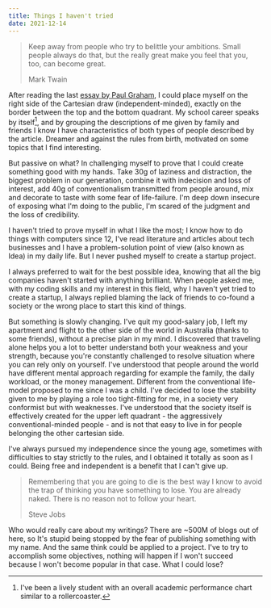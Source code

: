 ```yaml
---
title: Things I haven't tried
date: 2021-12-14
---
```


> Keep away from people who try to belittle your ambitions. Small people always do that, but the really great make you feel that you, too, can become great.
>
> Mark Twain

After reading the last [essay by Paul Graham](http://www.paulgraham.com/conformism.html), I could place myself on the right side of the Cartesian draw (independent-minded), exactly on the border between the top and the bottom quadrant. My school career speaks by itself[^1], and by grouping the descriptions of me given by family and friends I know I have characteristics of both types of people described by the article. Dreamer and against the rules from birth, motivated on some topics that I find interesting.

But passive on what? In challenging myself to prove that I could create something good with my hands. Take 30g of laziness and distraction, the biggest problem in our generation, combine it with indecision and loss of interest, add 40g of conventionalism transmitted from people around, mix and decorate to taste with some fear of life-failure. I'm deep down insecure of exposing what I'm doing to the public, I'm scared of the judgment and the loss of credibility.

I haven't tried to prove myself in what I like the most; I know how to do things with computers since 12, I've read literature and articles about tech businesses and I have a problem-solution point of view (also known as Idea) in my daily life. But I never pushed myself to create a startup project.

I always preferred to wait for the best possible idea, knowing that all the big companies haven't started with anything brilliant. When people asked me, with my coding skills and my interest in this field, why I haven't yet tried to create a startup, I always replied blaming the lack of  friends to co-found a society or the wrong place to start this kind of things.

But something is slowly changing. I've quit my good-salary job, I left my apartment and flight to the other side of the world in Australia (thanks to some friends), without a precise plan in my mind. I discovered that traveling alone helps you a lot to better understand both your weakness and your strength, because you're constantly challenged to resolve situation where you can rely only on yourself. I've understood that people around the world have different mental approach regarding for example the family, the daily workload, or the money management. Different from the conventional life-model proposed to me since I was a child. I've decided to lose the stability given to me by playing a role too tight-fitting for me, in a society very conformist but with weaknesses. I've understood that the society itself is effectively created for the upper left quadrant - the aggressively conventional-minded people - and is not that easy to live in for people belonging the other cartesian side.

I've always pursued my independence since the young age, sometimes with difficulties to stay strictly to the rules, and I obtained it totally as soon as I could. Being free and independent is a benefit that I can't give up.

> Remembering that you are going to die is the best way I know to avoid the trap of thinking you have something to lose. You are already naked. There is no reason not to follow your heart.
>
> Steve Jobs

Who would really care about my writings? There are ~500M of blogs out of here, so It's stupid being stopped by the fear of publishing something with my name. And the same think could be applied to a project. I've to try to accomplish some objectives, nothing will happen if I won't succeed because I won't become popular in that case. What I could lose?

[^1]: I've been a lively student with an overall academic performance chart similar to a rollercoaster.
